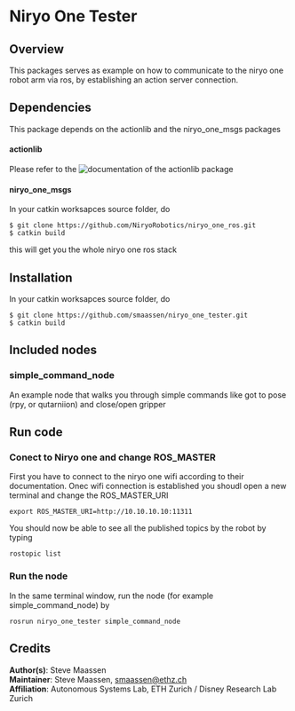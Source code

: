 # Niryo One Tester 

## Overview

This packages serves as example on how to communicate to the niryo one robot arm via ros, by establishing an action server connection. 

## Dependencies
This package depends on the actionlib and the niryo_one_msgs packages
#### actionlib 
Please refer to the ![documentation](http://wiki.ros.org/actionlib) of the actionlib package 
#### niryo_one_msgs
In your catkin worksapces source folder, do 

```
$ git clone https://github.com/NiryoRobotics/niryo_one_ros.git
$ catkin build
```
this will get you the whole niryo one ros stack

## Installation
In your catkin worksapces source folder, do 

```
$ git clone https://github.com/smaassen/niryo_one_tester.git
$ catkin build
```

## Included nodes
### simple_command_node
An example node that walks you through simple commands like got to pose (rpy, or qutarniion) and close/open gripper


## Run code 
### Conect to Niryo one and change ROS_MASTER
First you have to connect to the niryo one wifi according to their documentation. Onec wifi connection is established you shoudl open a new terminal and change the ROS_MASTER_URI
```
export ROS_MASTER_URI=http://10.10.10.10:11311
```
You should now be able to see all the published topics by the robot by typing
```
rostopic list
```
### Run the node 
In the same terminal window, run the node (for example simple_command_node) by 
```
rosrun niryo_one_tester simple_command_node
```

## Credits
**Author(s)**: Steve Maassen   
**Maintainer**: Steve Maassen, smaassen@ethz.ch  
**Affiliation**: Autonomous Systems Lab, ETH Zurich / Disney Research Lab Zurich
